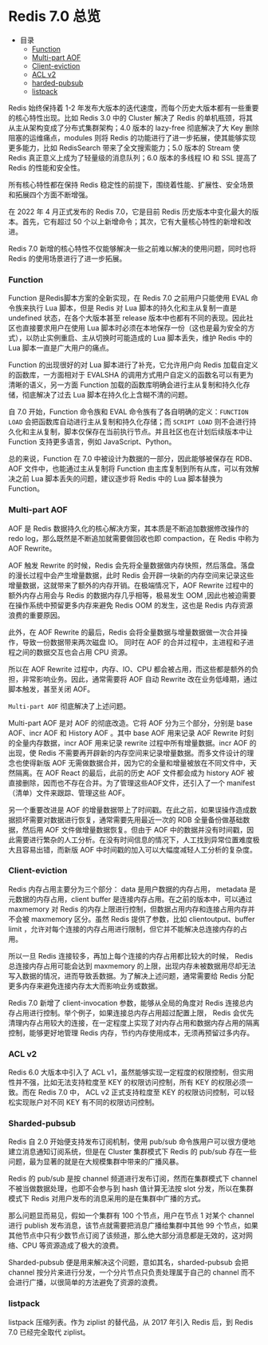 # Redis 7.0 总览

- 目录
  - [Function](#Function)
  - [Multi-part AOF](#Multi-part-AOF)
  - [Client-eviction](#Client-eviction)
  - [ACL v2](#ACL-v2)
  - [harded-pubsub](#harded-pubsub)
  - [listpack](#listpack)

Redis 始终保持着 1-2 年发布大版本的迭代速度，而每个历史大版本都有一些重要的核心特性出现。比如 Redis 3.0 中的 Cluster 解决了 Redis 的单机瓶颈，将其从主从架构变成了分布式集群架构；4.0 版本的 lazy-free 彻底解决了大 Key 删除阻塞的运维痛点，modules 则将 Redis 的功能进行了进一步拓展，使其能够实现更多能力，比如 RedisSearch 带来了全文搜索能力；5.0 版本的 Stream 使 Redis 真正意义上成为了轻量级的消息队列；6.0 版本的多线程 IO 和 SSL 提高了 Redis 的性能和安全性。

所有核心特性都在保持 Redis 稳定性的前提下，围绕着性能、扩展性、安全场景和拓展四个方面不断增强。

在 2022 年 4 月正式发布的 Redis 7.0，它是目前 Redis 历史版本中变化最大的版本。首先，它有超过 50 个以上新增命令；其次，它有大量核心特性的新增和改进。

Redis 7.0 新增的核心特性不仅能够解决一些之前难以解决的使用问题，同时也将 Redis 的使用场景进行了进一步拓展。

### Function

Function 是Redis脚本方案的全新实现，在 Redis 7.0 之前用户只能使用 EVAL 命令族来执行 Lua 脚本，但是 Redis 对 Lua 脚本的持久化和主从复制一直是 undefined 状态，在各个大版本甚至 release 版本中也都有不同的表现。因此社区也直接要求用户在使用 Lua 脚本时必须在本地保存一份（这也是最为安全的方式），以防止实例重启、主从切换时可能造成的 Lua 脚本丢失，维护 Redis 中的 Lua 脚本一直是广大用户的痛点。

Function 的出现很好的对 Lua 脚本进行了补充，它允许用户向 Redis 加载自定义的函数库，一方面相对于 EVALSHA 的调用方式用户自定义的函数名可以有更为清晰的语义，另一方面 Function 加载的函数库明确会进行主从复制和持久化存储，彻底解决了过去 Lua 脚本在持久化上含糊不清的问题。

自 7.0 开始，Function 命令族和 EVAL 命令族有了各自明确的定义：`FUNCTION LOAD` 会把函数库自动进行主从复制和持久化存储；而 `SCRIPT LOAD` 则不会进行持久化和主从复制，脚本仅保存在当前执行节点。并且社区也在计划后续版本中让 Function 支持更多语言，例如 JavaScript、Python。

总的来说，Function 在 7.0 中被设计为数据的一部分，因此能够被保存在 RDB、AOF 文件中，也能通过主从复制将 Function 由主库复制到所有从库，可以有效解决之前 Lua 脚本丢失的问题，建议逐步将 Redis 中的 Lua 脚本替换为 Function。

### Multi-part AOF

AOF 是 Redis 数据持久化的核心解决方案，其本质是不断追加数据修改操作的 redo log，那么既然是不断追加就需要做回收也即 compaction，在 Redis 中称为 AOF Rewrite。

AOF 触发 Rewrite 的时候，Redis 会先将全量数据做内存快照，然后落盘。落盘的漫长过程中会产生增量数据，此时 Redis 会开辟一块新的内存空间来记录这些增量数据，这就带来了额外的内存开销。在极端情况下，AOF Rewrite 过程中的额外内存占用会与 Redis 的数据内存几乎相等，极易发生 OOM ,因此也被迫需要在操作系统中预留更多内存来避免 Redis OOM 的发生，这也是 Redis 内存资源浪费的重要原因。

此外，在 AOF Rewrite 的最后，Redis 会将全量数据与增量数据做一次合并操作，导致一份数据带来两次磁盘 IO。 同时在 AOF 的合并过程中，主进程和子进程之间的数据交互也会占用 CPU 资源。

所以在 AOF Rewrite 过程中，内存、IO、CPU 都会被占用，而这些都是额外的负担，非常影响业务。因此，通常需要将 AOF 自动 Rewrite 改在业务低峰期，通过脚本触发，甚至关闭 AOF。

`Multi-part AOF` 彻底解决了上述问题。

Multi-part AOF 是对 AOF 的彻底改造。它将 AOF 分为三个部分，分别是 base AOF、incr AOF 和 History AOF 。其中 base AOF 用来记录 AOF Rewrite 时刻的全量内存数据，incr AOF 用来记录 rewrite 过程中所有增量数据。incr AOF 的出现，使 Redis 不需要再开辟新的内存空间来记录增量数据。而多文件设计的理念也使得新版 AOF 无需做数据合并，因为它的全量和增量被放在不同文件中，天然隔离。在 AOF React 的最后，此前的历史 AOF 文件都会成为 history AOF 被直接删除，因而也不存在合并。为了管理这些AOF文件，还引入了一个 manifest（清单）文件来跟踪、管理这些 AOF。

另一个重要改进是 AOF 的增量数据带上了时间戳。在此之前，如果误操作造成数据损坏需要对数据进行恢复，通常需要先用最近一次的 RDB 全量备份做基础数据，然后用 AOF 文件做增量数据恢复。但由于 AOF 中的数据并没有时间戳，因此需要进行繁杂的人工分析。在没有时间信息的情况下，人工找到异常位置难度极大且容易出错，而新版 AOF 中时间戳的加入可以大幅度减轻人工分析的复杂度。

### Client-eviction

Redis 内存占用主要分为三个部分： data 是用户数据的内存占用， metadata 是元数据的内存占用，client buffer 是连接内存占用。在之前的版本中，可以通过 maxmemory 对 Redis 的内存上限进行控制，但数据占用内存和连接占用内存并不会被 maxmemory 区分。虽然 Redis 提供了参数，比如 clientoutput、buffer limit ，允许对每个连接的内存占用进行限制，但它并不能解决总连接内存的占用。

所以一旦 Redis 连接较多，再加上每个连接的内存占用都比较大的时候， Redis 总连接内存占用可能会达到 maxmemory 的上限，出现内存未被数据用尽却无法写入数据的情况，进而导致丢数据。为了解决上述问题，通常需要给 Redis 分配更多内存来避免连接内存太大而影响业务或数据。

Redis 7.0 新增了 client-invocation 参数，能够从全局的角度对 Redis 连接总内存占用进行控制。举个例子，如果连接总内存占用超过配置上限， Redis 会优先清理内存占用较大的连接，在一定程度上实现了对内存占用和数据内存占用的隔离控制，能够更好地管理 Redis 内存，节约内存使用成本，无须再预留过多内存。

### ACL v2

Redis 6.0 大版本中引入了 ACL v1，虽然能够实现一定程度的权限控制，但实用性并不强，比如无法支持粒度至 KEY 的权限访问控制，所有 KEY 的权限必须一致。而在 Redis 7.0 中， ACL v2 正式支持粒度至 KEY 的权限访问控制，可以轻松实现账户对不同 KEY 有不同的权限访问控制。

### Sharded-pubsub

Redis 自 2.0 开始便支持发布订阅机制，使用 pub/sub 命令族用户可以很方便地建立消息通知订阅系统，但是在 Cluster 集群模式下 Redis 的 pub/sub 存在一些问题，最为显著的就是在大规模集群中带来的广播风暴。

Redis 的 pub/sub 是按 channel 频道进行发布订阅，然而在集群模式下 channel 不被当做数据处理，也即不会参与到 hash 值计算无法按 slot 分发，所以在集群模式下 Redis 对用户发布的消息采用的是在集群中广播的方式。

那么问题显而易见，假如一个集群有 100 个节点，用户在节点 1 对某个 channel 进行 publish 发布消息，该节点就需要把消息广播给集群中其他 99 个节点，如果其他节点中只有少数节点订阅了该频道，那么绝大部分消息都是无效的，这对网络、CPU 等资源造成了极大的浪费。

Sharded-pubsub 便是用来解决这个问题，意如其名，sharded-pubsub 会把 channel 按分片来进行分发，一个分片节点只负责处理属于自己的 channel 而不会进行广播，以很简单的方法避免了资源的浪费。

### listpack

listpack 压缩列表。作为 ziplist 的替代品，从 2017 年引入 Redis 后，到 Redis 7.0 已经完全取代 ziplist。